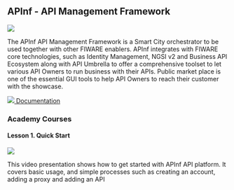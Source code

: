 <h2>APInf - API Management Framework</h2>

[![](https://nexus.lab.fiware.org/repository/raw/public/badges/chapters/api-management.svg)](https://www.fiware.org/developers/catalogue/)

The APInf API Management Framework is a Smart City orchestrator to be used
together with other FIWARE enablers. APInf integrates with FIWARE core
technologies, such as Identity Management, NGSI v2 and Business API Ecosystem
along with API Umbrella to offer a comprehensive toolset to let various API
Owners to run business with their APIs. Public market place is one of the
essential GUI tools to help API Owners to reach their customer with the
showcase.

[![](https://fiware.github.io/academy/img/books.png) Documentation](https://github.com/apinf/platform/blob/develop/README.md)

<h3>Academy Courses</h3>

<h4>Lesson 1. Quick Start</h4>

[![](http://img.youtube.com/vi/yCR6pCnTm5w/0.jpg)](https://www.youtube.com/watch?v=yCR6pCnTm5w "Quick Start")

This video presentation shows how to get started with APInf API platform. It
covers basic usage, and simple processes such as creating an account, adding a
proxy and adding an API
